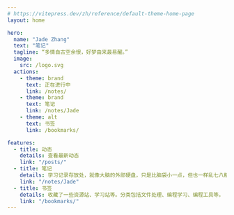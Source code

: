 ```yaml
---
# https://vitepress.dev/zh/reference/default-theme-home-page
layout: home

hero:
  name: "Jade Zhang"
  text: "笔记"
  tagline: “多情自古空余恨，好梦由来最易醒。”
  image:
    src: /logo.svg
  actions:
    - theme: brand
      text: 正在进行中
      link: /notes/
    - theme: brand
      text: 笔记
      link: /notes/Jade
    - theme: alt
      text: 书签
      link: /bookmarks/

features:
  - title: 动态
    details: 查看最新动态
    link: "/posts/"
  - title: 笔记
    details: 学习记录存放处，就像大脑的外部硬盘，只是比脑袋小一点，但也一样乱七八糟。
    link: "/notes/Jade"
  - title: 书签
    details: 收藏了一些资源站、学习站等。分类包括文件处理、编程学习、编程工具等。
    link: "/bookmarks/"
---
```

